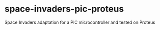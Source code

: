 # space-invaders-pic-proteus
Space Invaders adaptation for a PIC microcontroller and tested on Proteus
